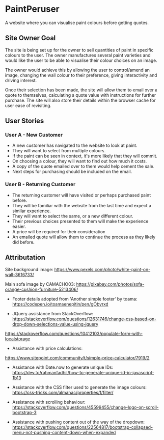 # PaintPeruser
A website where you can visualise paint colours before getting quotes.


## Site Owner Goal
The site is being set up for the owner to sell quantities of paint in specific colours to the user. The owner manufactures several paint varieties and would like the user to be able to visualise their colour choices on an image.

The owner would achieve this by allowing the user to control/amend an image, changing the wall colour to their preference, giving interactivity and driving interest.

Once their selection has been made, the site will allow them to email over a quote to themselves, calculating a quote value with instructions for further purchase. The site will also store their details within the browser cache for user ease of revisiting.

## User Stories

### User A - New Customer
- A new customer has navigated to the website to look at paint.
- They will want to select from multiple colours.
- If the paint can be seen in context, it's more likely that they will commit.
- On choosing a colour, they will want to find out how much it costs.
- A copy of the quote emailed over to them would help cement the sale.
- Next steps for purchasing should be included on the email.

### User B - Returning Customer
- The returning customer will have visited or perhaps purchased paint before.
- They will be familiar with the website from the last time and expect a similar experience.
- They will want to select the same, or a new different colour.
- Their previous choices presented to them will make the experience easier.
- A price will be required for their consideration
- An emailed quote will allow them to continue the process as they likely did before.





## Attributation

 Site background image: 
https://www.pexels.com/photo/white-paint-on-wall-3616733/

Main sofa image by CAMACHO03: https://pixabay.com/photos/sofa-orange-cushion-furniture-5213406/

- Footer details adopted from 'Another simple footer' by toama:
https://codepen.io/toamaenepitin/pen/gObvrxd


- JQuery assistance from StackOverflow:
https://stackoverflow.com/questions/12631746/change-css-based-on-drop-down-selections-value-using-jquery

https://stackoverflow.com/questions/10412103/populate-form-with-localstorage

- Assistance with price calculations: 

https://www.sitepoint.com/community/t/simple-price-calculator/7919/2

- Assistance with Date.now to generate unique IDs: https://dev.to/rahmanfadhil/how-to-generate-unique-id-in-javascript-1b13

- Assistance with the CSS filter used to generate the image colours: https://css-tricks.com/almanac/properties/f/filter/

- Assistance with scrolling behaviour: https://stackoverflow.com/questions/45599455/change-logo-on-scroll-bootstrap-3

- Assistance with pushing content out of the way of the dropdown: https://stackoverflow.com/questions/22564817/bootstrap-collapsed-menu-not-pushing-content-down-when-expanded